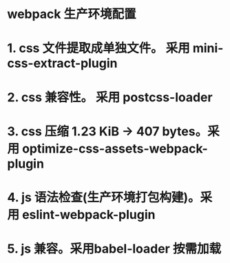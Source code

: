 # webpack 生产环境配置

# 1. css 文件提取成单独文件。 采用 mini-css-extract-plugin
# 2. css 兼容性。 采用 postcss-loader
# 3. css 压缩 1.23 KiB -> 407 bytes。采用 optimize-css-assets-webpack-plugin
# 4. js 语法检查(生产环境打包构建)。采用 eslint-webpack-plugin 

# 5. js 兼容。采用babel-loader 按需加载
